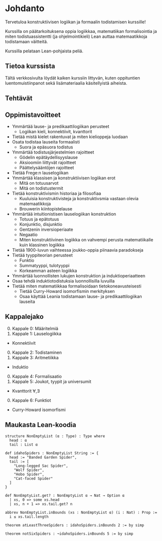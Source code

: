 # Johdanto

Tervetuloa konstruktiivisen logiikan ja formaalin todistamisen kurssille!

Kurssilla on päätarkoituksena oppia logiikkaa, matematiikan formalisointia ja miten todistuassistentti (ja ohjelmointikieli) Lean auttaa matemaatikkoja todistamaan väitteitä.

Kurssilla pelataan Lean-pohjaista peliä.

## Tietoa kurssista

Tältä verkkosivulta löydät kaiken kurssiin littyvän, kuten oppituntien luentomuistiinpanot sekä lisämateriaalia käsitellyistä aiheista.

## Tehtävät

## Oppimistavoitteet

- Ymmärtää lause- ja predikaattilogiikan perusteet
  - Logiikan kieli, konnektiivit, kvanttorit
- Tietää mistä kielet rakentuvat ja miten kielioppeja luodaan
- Osata todistaa lauseita formaalisti
  - Suora ja epäsuora todistus
- Ymmärtää todistusjärjestelmien rajoitteet
  - Gödelin epätäydellisyyslause
  - Aksioomiin liittyvät rajoitteet
  - Päättelysääntöjen rajoitteet
- Tietää Frege:n lauselogiikan
- Ymmärtää klassisen ja konstruktiivisen logiikan erot
  - Mitä on totuusarvot
  - Mitä on todistustermit
- Tietää konstruktivismin historiaa ja filosofiaa
  - Kuuluisia konstruktivisteja ja konstruktivsmia vastaan olevia matemaatikkoja
  - Brouwerin kiintopistelause
- Ymmärtää intuitionistisen lauselogiikan konstruktion
  - Totuus ja epätotuus
  - Konjunktio, disjunktio
  - Gentzenin inversioperiaate
  - Negaatio
  - Miten konstruktiivinen logiikka on vahvempi perusta matematiikalle kuin klassinen logiikka
- Tietää 1900-luvun vaihteessa joukko-oppia piinaavia paradokseja
- Tietää tyyppiteorian perusteet
  - Funktio
  - Summatyyppi, tulotyyppi
  - Korkeamman asteen logiikka
- Ymmärtää luonnollisten lukujen konstruktion ja induktioperiaatteen
- Osaa tehdä induktiotodistuksia luonnollisilla luvuilla
- Tietää miten matematiikkaa formalisoidaan tietokoneavusteisesti
  - Tietää Curry-Howard isomorfismin merkityksen
  - Osaa käyttää Leania todistamaan lause- ja predikaattilogiikan lauseita

## Kappalejako

0. Kappale 0: Määritelmiä
0. Kappale 1: Lauselogiikka
  - Konnektiivit
0. Kappale 2: Todistaminen
0. Kappale 3: Aritmetiikka
  - Induktio
0. Kappale 4: Formalisaatio
0. Kappale 5: Joukot, tyypit ja universumit
  - Kvanttorit $\forall, \exists$
0. Kappale 6: Funktiot
  - Curry-Howard isomorfismi

## Maukasta Lean-koodia

```lean
structure NonEmptyList (α : Type) : Type where
  head : α
  tail : List α

def idahoSpiders : NonEmptyList String := {
  head := "Banded Garden Spider",
  tail := [
    "Long-legged Sac Spider",
    "Wolf Spider",
    "Hobo Spider",
    "Cat-faced Spider"
  ]
}

def NonEmptyList.get? : NonEmptyList α → Nat → Option α
  | xs, 0 => some xs.head
  | xs, n + 1 => xs.tail.get? n

abbrev NonEmptyList.inBounds (xs : NonEmptyList α) (i : Nat) : Prop :=
  i ≤ xs.tail.length

theorem atLeastThreeSpiders : idahoSpiders.inBounds 2 := by simp

theorem notSixSpiders : ¬idahoSpiders.inBounds 5 := by simp
```
